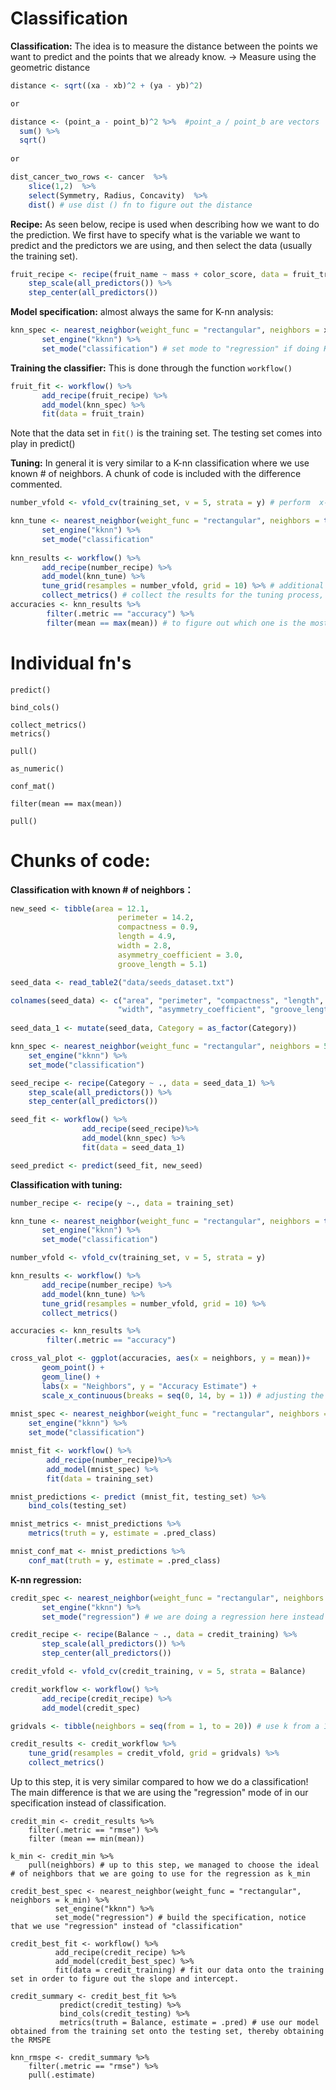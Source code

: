 # Classification

**Classification:**
The idea is to measure the distance between the points we want to predict and the points that we already know.
-> Measure using the geometric distance

```r
distance <- sqrt((xa - xb)^2 + (ya - yb)^2)

or

distance <- (point_a - point_b)^2 %>%  #point_a / point_b are vectors
  sum() %>%
  sqrt()
  
or

dist_cancer_two_rows <- cancer  %>% 
    slice(1,2)  %>% 
    select(Symmetry, Radius, Concavity)  %>% 
    dist() # use dist () fn to figure out the distance

```

**Recipe:**
As seen below, recipe is used when describing how we want to do the prediction. We first have to specify what is the variable we want to predict and the predictors we are using, and then select the data (usually the training set).
```r
fruit_recipe <- recipe(fruit_name ~ mass + color_score, data = fruit_train) %>%
    step_scale(all_predictors()) %>%
    step_center(all_predictors())
```

**Model specification:**
almost always the same for K-nn analysis:
```r
knn_spec <- nearest_neighbor(weight_func = "rectangular", neighbors = x) %>% #neighbors = tune() for vfold
       set_engine("kknn") %>%
       set_mode("classification") # set mode to "regression" if doing K-nn regression
```

**Training the classifier:**
This is done through the function ``` workflow() ```
```r
fruit_fit <- workflow() %>%
       add_recipe(fruit_recipe) %>%
       add_model(knn_spec) %>%
       fit(data = fruit_train)
```
Note that the data set in ```fit()``` is the training set. The testing set comes into play in predict()

**Tuning:**
In general it is very similar to a K-nn classification where we use known # of neighbors. A chunk of code is included with the difference commented.
```r
number_vfold <- vfold_cv(training_set, v = 5, strata = y) # perform  x-fold cross-validation, x = v

knn_tune <- nearest_neighbor(weight_func = "rectangular", neighbors = tune()) %>%
       set_engine("kknn") %>%
       set_mode("classification"
       
knn_results <- workflow() %>%
       add_recipe(number_recipe) %>%
       add_model(knn_tune) %>%
       tune_grid(resamples = number_vfold, grid = 10) %>% # additional step compared to normal K-nn
       collect_metrics() # collect the results for the tuning process, and determine which k value we shall use
accuracies <- knn_results %>% 
        filter(.metric == "accuracy") %>%
        filter(mean == max(mean)) # to figure out which one is the most ideal model
```



# Individual fn's
```
predict()
```
```
bind_cols()
```
```
collect_metrics()
metrics()
```
```
pull()
```
```
as_numeric()
```
```
conf_mat()
```
```
filter(mean == max(mean))
```
```
pull()
```


# Chunks of code:
**Classification with known # of neighbors：**
```r
new_seed <- tibble(area = 12.1,
                        perimeter = 14.2,
                        compactness = 0.9,
                        length = 4.9,
                        width = 2.8,
                        asymmetry_coefficient = 3.0, 
                        groove_length = 5.1)

seed_data <- read_table2("data/seeds_dataset.txt")

colnames(seed_data) <- c("area", "perimeter", "compactness", "length",
                        "width", "asymmetry_coefficient", "groove_length", "Category")
                        
seed_data_1 <- mutate(seed_data, Category = as_factor(Category))

knn_spec <- nearest_neighbor(weight_func = "rectangular", neighbors = 5) %>%
    set_engine("kknn") %>%
    set_mode("classification")

seed_recipe <- recipe(Category ~ ., data = seed_data_1) %>%
    step_scale(all_predictors()) %>%
    step_center(all_predictors())

seed_fit <- workflow() %>%
                add_recipe(seed_recipe)%>%
                add_model(knn_spec) %>%
                fit(data = seed_data_1)

seed_predict <- predict(seed_fit, new_seed)
```

**Classification with tuning:**
```r
number_recipe <- recipe(y ~., data = training_set)

knn_tune <- nearest_neighbor(weight_func = "rectangular", neighbors = tune()) %>%
       set_engine("kknn") %>%
       set_mode("classification")

number_vfold <- vfold_cv(training_set, v = 5, strata = y)

knn_results <- workflow() %>%
       add_recipe(number_recipe) %>%
       add_model(knn_tune) %>%
       tune_grid(resamples = number_vfold, grid = 10) %>%
       collect_metrics()

accuracies <- knn_results %>% 
        filter(.metric == "accuracy")

cross_val_plot <- ggplot(accuracies, aes(x = neighbors, y = mean))+
       geom_point() +
       geom_line() +
       labs(x = "Neighbors", y = "Accuracy Estimate") + 
       scale_x_continuous(breaks = seq(0, 14, by = 1)) # adjusting the x-axis
       
mnist_spec <- nearest_neighbor(weight_func = "rectangular", neighbors = 3) %>%
    set_engine("kknn") %>%
    set_mode("classification")

mnist_fit <- workflow() %>%
        add_recipe(number_recipe)%>%
        add_model(mnist_spec) %>%
        fit(data = training_set)

mnist_predictions <- predict (mnist_fit, testing_set) %>%
    bind_cols(testing_set)

mnist_metrics <- mnist_predictions %>%
    metrics(truth = y, estimate = .pred_class)

mnist_conf_mat <- mnist_predictions %>% 
    conf_mat(truth = y, estimate = .pred_class)
```

**K-nn regression:**
```r
credit_spec <- nearest_neighbor(weight_func = "rectangular", neighbors = tune()) %>% 
       set_engine("kknn") %>%
       set_mode("regression") # we are doing a regression here instead of a classification!!

credit_recipe <- recipe(Balance ~ ., data = credit_training) %>%
       step_scale(all_predictors()) %>%
       step_center(all_predictors())

credit_vfold <- vfold_cv(credit_training, v = 5, strata = Balance)

credit_workflow <- workflow() %>%
       add_recipe(credit_recipe) %>%
       add_model(credit_spec)

gridvals <- tibble(neighbors = seq(from = 1, to = 20)) # use k from a 1 to 20

credit_results <- credit_workflow %>%
    tune_grid(resamples = credit_vfold, grid = gridvals) %>%
    collect_metrics() 
```
Up to this step, it is very similar compared to how we do a classification! The main difference is that we are using the "regression" mode of in our specification instead of classification.
```
credit_min <- credit_results %>%
    filter(.metric == "rmse") %>%
    filter (mean == min(mean)) 

k_min <- credit_min %>%
    pull(neighbors) # up to this step, we managed to choose the ideal # of neighbors that we are going to use for the regression as k_min

credit_best_spec <- nearest_neighbor(weight_func = "rectangular", neighbors = k_min) %>%
          set_engine("kknn") %>%
          set_mode("regression") # build the specification, notice that we use "regression" instead of "classification"

credit_best_fit <- workflow() %>%
          add_recipe(credit_recipe) %>%
          add_model(credit_best_spec) %>%
          fit(data = credit_training) # fit our data onto the training set in order to figure out the slope and intercept.

credit_summary <- credit_best_fit %>%
           predict(credit_testing) %>%
           bind_cols(credit_testing) %>%
           metrics(truth = Balance, estimate = .pred) # use our model obtained from the training set onto the testing set, thereby obtaining the RMSPE

knn_rmspe <- credit_summary %>%
    filter(.metric == "rmse") %>%
    pull(.estimate)
```
